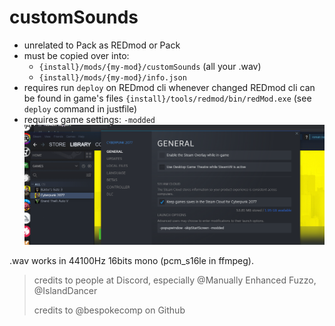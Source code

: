 # customSounds

- unrelated to Pack as REDmod or Pack
- must be copied over into:
  - `{install}/mods/{my-mod}/customSounds` (all your .wav)
  - `{install}/mods/{my-mod}/info.json`
- requires run `deploy` on REDmod cli whenever changed
  REDmod cli can be found in game's files `{install}/tools/redmod/bin/redMod.exe`
  (see `deploy` command in justfile)
- requires game settings: `-modded`
  ![Steam game settings](pictures/steam-settings.png)

.wav works in 44100Hz 16bits mono (pcm_s16le in ffmpeg).

> credits to people at Discord, especially @Manually Enhanced Fuzzo, @IslandDancer
>
> credits to @bespokecomp on Github
